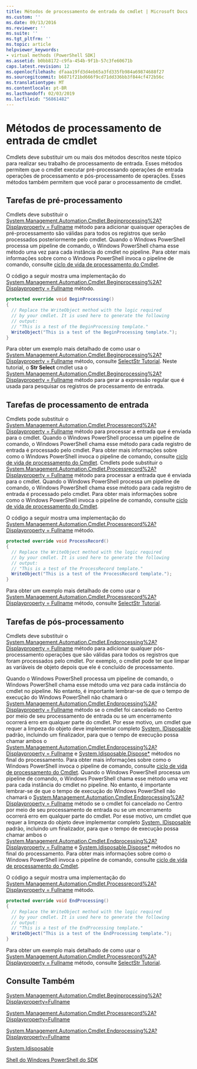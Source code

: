 ```yaml
---
title: Métodos de processamento de entrada do cmdlet | Microsoft Docs
ms.custom: ''
ms.date: 09/13/2016
ms.reviewer: ''
ms.suite: ''
ms.tgt_pltfrm: ''
ms.topic: article
helpviewer_keywords:
- virtual methods (PowerShell SDK]
ms.assetid: b0bb8172-c9fa-454b-9f1b-57c3fe60671b
caps.latest.revision: 12
ms.openlocfilehash: dfaaa19fd3d4eb65a3fd335fb984a69874688f27
ms.sourcegitcommit: b6871f21bd666f9cd71dd336bb3f844cf472b56c
ms.translationtype: MT
ms.contentlocale: pt-BR
ms.lasthandoff: 02/03/2019
ms.locfileid: "56861482"
---
```

# <a name="cmdlet-input-processing-methods"></a>Métodos de processamento de entrada de cmdlet

Cmdlets deve substituir um ou mais dos métodos descritos neste tópico para realizar seu trabalho de processamento de entrada. Esses métodos permitem que o cmdlet executar pré-processando operações de entrada operações de processamento e pós-processamento de operações. Esses métodos também permitem que você parar o processamento de cmdlet.

## <a name="pre-processing-tasks"></a>Tarefas de pré-processamento

Cmdlets deve substituir o [System.Management.Automation.Cmdlet.Beginprocessing%2A? Displayproperty = Fullname](/dotnet/api/system.management.automation.cmdlet.beginprocessing?view=powershellsdk-1.1.0) método para adicionar quaisquer operações de pré-processamento são válidas para todos os registros que serão processados posteriormente pelo cmdlet. Quando o Windows PowerShell processa um pipeline de comando, o Windows PowerShell chama esse método uma vez para cada instância do cmdlet no pipeline. Para obter mais informações sobre como o Windows PowerShell invoca o pipeline de comando, consulte [ciclo de vida de processamento do Cmdlet](https://msdn.microsoft.com/en-us/3202f55c-314d-4ac3-ad78-4c7ca72253c5).

O código a seguir mostra uma implementação do [System.Management.Automation.Cmdlet.Beginprocessing%2A? Displayproperty = Fullname](/dotnet/api/system.management.automation.cmdlet.beginprocessing?view=powershellsdk-1.1.0) método.

```csharp
protected override void BeginProcessing()
{
  // Replace the WriteObject method with the logic required
  // by your cmdlet. It is used here to generate the following
  // output:
  // "This is a test of the BeginProcessing template."
  WriteObject("This is a test of the BeginProcessing template.");
}
```

Para obter um exemplo mais detalhado de como usar o [System.Management.Automation.Cmdlet.Beginprocessing%2A? Displayproperty = Fullname](/dotnet/api/system.management.automation.cmdlet.beginprocessing?view=powershellsdk-1.1.0) método, consulte [SelectStr Tutorial](./selectstr-tutorial.md). Neste tutorial, o **Str Select** cmdlet usa o [System.Management.Automation.Cmdlet.Beginprocessing%2A? Displayproperty = Fullname](/dotnet/api/system.management.automation.cmdlet.beginprocessing?view=powershellsdk-1.1.0) método para gerar a expressão regular que é usada para pesquisar os registros de processamento de entrada.

## <a name="input-processing-tasks"></a>Tarefas de processamento de entrada

Cmdlets pode substituir o [System.Management.Automation.Cmdlet.Processrecord%2A? Displayproperty = Fullname](/dotnet/api/system.management.automation.cmdlet.processrecord?view=powershellsdk-1.1.0) método para processar a entrada que é enviada para o cmdlet. Quando o Windows PowerShell processa um pipeline de comando, o Windows PowerShell chama esse método para cada registro de entrada é processado pelo cmdlet. Para obter mais informações sobre como o Windows PowerShell invoca o pipeline de comando, consulte [ciclo de vida de processamento do Cmdlet](https://msdn.microsoft.com/en-us/3202f55c-314d-4ac3-ad78-4c7ca72253c5).
Cmdlets pode substituir o [System.Management.Automation.Cmdlet.Processrecord%2A? Displayproperty = Fullname](/dotnet/api/system.management.automation.cmdlet.processrecord?view=powershellsdk-1.1.0) método para processar a entrada que é enviada para o cmdlet. Quando o Windows PowerShell processa um pipeline de comando, o Windows PowerShell chama esse método para cada registro de entrada é processado pelo cmdlet. Para obter mais informações sobre como o Windows PowerShell invoca o pipeline de comando, consulte [ciclo de vida de processamento do Cmdlet](https://msdn.microsoft.com/en-us/3202f55c-314d-4ac3-ad78-4c7ca72253c5).

O código a seguir mostra uma implementação do [System.Management.Automation.Cmdlet.Processrecord%2A? Displayproperty = Fullname](/dotnet/api/system.management.automation.cmdlet.processrecord?view=powershellsdk-1.1.0) método.

```csharp
protected override void ProcessRecord()
{
  // Replace the WriteObject method with the logic required
  // by your cmdlet. It is used here to generate the following
  // output:
  // "This is a test of the ProcessRecord template."
  WriteObject("This is a test of the ProcessRecord template.");
}
```

Para obter um exemplo mais detalhado de como usar o [System.Management.Automation.Cmdlet.Processrecord%2A? Displayproperty = Fullname](/dotnet/api/system.management.automation.cmdlet.processrecord?view=powershellsdk-1.1.0) método, consulte [SelectStr Tutorial](./selectstr-tutorial.md).

## <a name="post-processing-tasks"></a>Tarefas de pós-processamento

Cmdlets deve substituir o [System.Management.Automation.Cmdlet.Endprocessing%2A? Displayproperty = Fullname](/dotnet/api/system.management.automation.cmdlet.endprocessing?view=powershellsdk-1.1.0) método para adicionar qualquer pós-processamento operações que são válidas para todos os registros que foram processados pelo cmdlet. Por exemplo, o cmdlet pode ter que limpar as variáveis de objeto depois que ele é concluído de processamento.

Quando o Windows PowerShell processa um pipeline de comando, o Windows PowerShell chama esse método uma vez para cada instância do cmdlet no pipeline. No entanto, é importante lembrar-se de que o tempo de execução do Windows PowerShell não chamará o [System.Management.Automation.Cmdlet.Endprocessing%2A? Displayproperty = Fullname](/dotnet/api/system.management.automation.cmdlet.endprocessing?view=powershellsdk-1.1.0) método se o cmdlet foi cancelado no Centro por meio de seu processamento de entrada ou se um encerramento ocorrerá erro em qualquer parte do cmdlet. Por esse motivo, um cmdlet que requer a limpeza do objeto deve implementar completo [System. IDisposable](/dotnet/api/System.IDisposable) padrão, incluindo um finalizador, para que o tempo de execução possa chamar ambos o [ System.Management.Automation.Cmdlet.Endprocessing%2A? Displayproperty = Fullname](/dotnet/api/system.management.automation.cmdlet.endprocessing?view=powershellsdk-1.1.0) e [System.Idisposable.Dispose*](/dotnet/api/System.IDisposable.Dispose) métodos no final do processamento. Para obter mais informações sobre como o Windows PowerShell invoca o pipeline de comando, consulte [ciclo de vida de processamento do Cmdlet](https://msdn.microsoft.com/en-us/3202f55c-314d-4ac3-ad78-4c7ca72253c5).
Quando o Windows PowerShell processa um pipeline de comando, o Windows PowerShell chama esse método uma vez para cada instância do cmdlet no pipeline. No entanto, é importante lembrar-se de que o tempo de execução do Windows PowerShell não chamará o [System.Management.Automation.Cmdlet.Endprocessing%2A? Displayproperty = Fullname](/dotnet/api/system.management.automation.cmdlet.endprocessing?view=powershellsdk-1.1.0) método se o cmdlet foi cancelado no Centro por meio de seu processamento de entrada ou se um encerramento ocorrerá erro em qualquer parte do cmdlet. Por esse motivo, um cmdlet que requer a limpeza do objeto deve implementar completo [System. IDisposable](/dotnet/api/System.IDisposable) padrão, incluindo um finalizador, para que o tempo de execução possa chamar ambos o [ System.Management.Automation.Cmdlet.Endprocessing%2A? Displayproperty = Fullname](/dotnet/api/system.management.automation.cmdlet.endprocessing?view=powershellsdk-1.1.0) e [System.Idisposable.Dispose*](/dotnet/api/System.IDisposable.Dispose) métodos no final do processamento. Para obter mais informações sobre como o Windows PowerShell invoca o pipeline de comando, consulte [ciclo de vida de processamento do Cmdlet](https://msdn.microsoft.com/en-us/3202f55c-314d-4ac3-ad78-4c7ca72253c5).

O código a seguir mostra uma implementação do [System.Management.Automation.Cmdlet.Processrecord%2A? Displayproperty = Fullname](/dotnet/api/system.management.automation.cmdlet.processrecord?view=powershellsdk-1.1.0) método.

```csharp
protected override void EndProcessing()
{
  // Replace the WriteObject method with the logic required
  // by your cmdlet. It is used here to generate the following
  // output:
  // "This is a test of the EndProcessing template."
  WriteObject("This is a test of the EndProcessing template.");
}
```

Para obter um exemplo mais detalhado de como usar o [System.Management.Automation.Cmdlet.Processrecord%2A? Displayproperty = Fullname](/dotnet/api/system.management.automation.cmdlet.processrecord?view=powershellsdk-1.1.0) método, consulte [SelectStr Tutorial](./selectstr-tutorial.md).

## <a name="see-also"></a>Consulte Também

[System.Management.Automation.Cmdlet.Beginprocessing%2A?Displayproperty=Fullname](/dotnet/api/system.management.automation.cmdlet.beginprocessing?view=powershellsdk-1.1.0)

[System.Management.Automation.Cmdlet.Processrecord%2A?Displayproperty=Fullname](/dotnet/api/system.management.automation.cmdlet.processrecord?view=powershellsdk-1.1.0)

[System.Management.Automation.Cmdlet.Endprocessing%2A?Displayproperty=Fullname](/dotnet/api/system.management.automation.cmdlet.endprocessing?view=powershellsdk-1.1.0)

[System.Idisposable](/dotnet/api/System.IDisposable)

[Shell do Windows PowerShell do SDK](../windows-powershell-reference.md)
